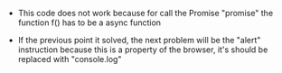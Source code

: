 - This code does not work because for call the Promise "promise" the function f() has to be a async function

- If the previous point it solved, the next problem will be the "alert" instruction because this is a property of the browser, it's should be replaced with "console.log"
